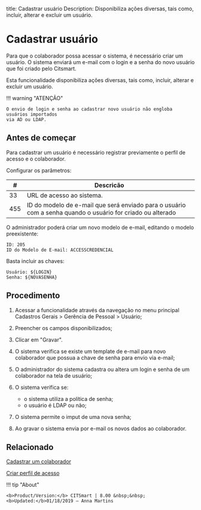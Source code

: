 title: Cadastrar usuário
Description: Disponibiliza ações diversas, tais como, incluir, alterar e excluir um usuário.
# Cadastrar usuário

Para que o colaborador possa acessar o sistema, é necessário criar um usuário.
O sistema enviará um e-mail com o login e a senha do novo usuário que foi criado 
pelo Citsmart.

Esta funcionalidade disponibiliza ações diversas, tais como, incluir, alterar e
excluir um usuário.

!!! warning "ATENÇÃO"

    O envio de login e senha ao cadastrar novo usuário não engloba usuários importados 
    via AD ou LDAP.

Antes de começar
--------------------

Para cadastrar um usuário é necessário registrar previamente o perfil de acesso
e o colaborador.

Configurar os parâmetros:

|#|Descricão|
|--------|---------|
|33|URL de acesso ao sistema.|
|455|ID do modelo de e-mail que será enviado para o usuário com a senha quando o usuário for criado ou alterado|

O administrador poderá criar um novo modelo de e-mail, editando o modelo preexistente:
    
    ID: 205
    ID do Modelo de E-mail: ACCESSCREDENCIAL

Basta incluir as chaves:
    
    Usuário: ${LOGIN}
    Senha: ${NOVASENHA}

Procedimento
----------------

1.  Acessar a funcionalidade através da navegação no menu principal Cadastros
    Gerais \> Gerência de Pessoal \> Usuário;

2.  Preencher os campos disponibilizados;

3.  Clicar em "Gravar".

4. O sistema verifica se existe um template de e-mail para novo colaborador que possua 
   a chave de senha para envio via e-mail;

5. O administrador do sistema cadastra ou altera um login e senha de um colaborador na tela de usuário;

6. O sistema verifica se:
    
    -    o sistema utiliza a política de senha;
    -    o usuário é LDAP ou não;
    
7. O sistema permite o imput de uma nova senha;

8. Ao gravar o sistema envia por e-mail os novos dados ao colaborador.


Relacionado
-----------

[Cadastrar um colaborador](/pt-br/citsmart-platform-8/initial-settings/access-settings/user/register-employee.html)

[Criar perfil de acesso](/pt-br/citsmart-platform-8/initial-settings/access-settings/profile/create-profile-access.html)

!!! tip "About"

    <b>Product/Version:</b> CITSmart | 8.00 &nbsp;&nbsp;
    <b>Updated:</b>01/18/2019 – Anna Martins

